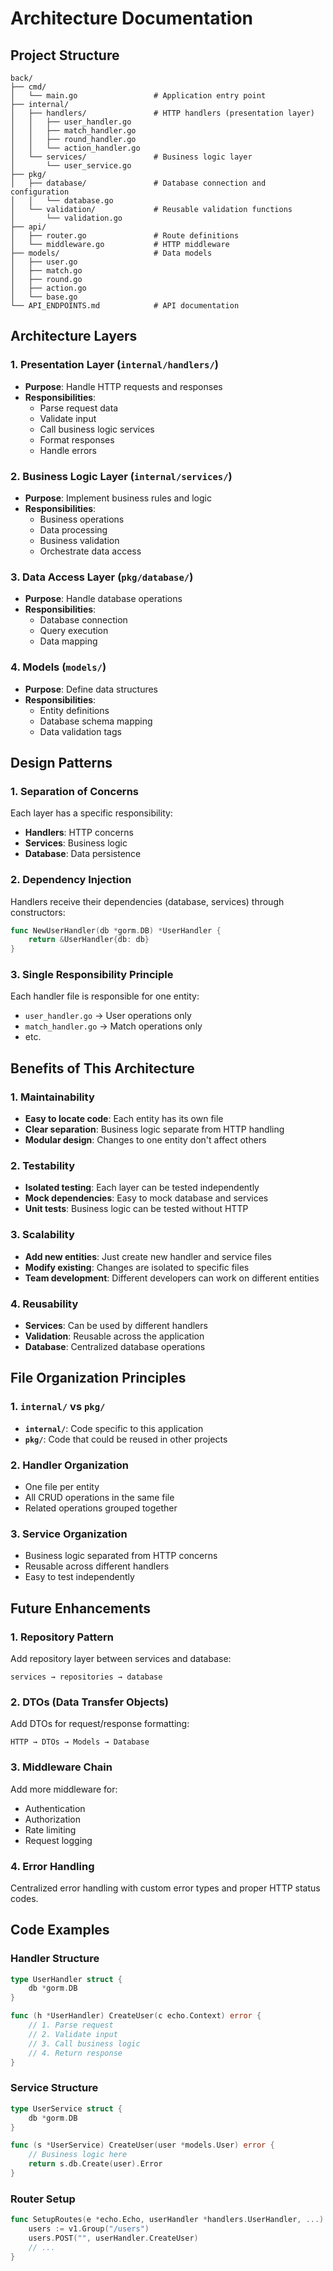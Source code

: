 # Architecture Documentation

## Project Structure

```
back/
├── cmd/
│   └── main.go                 # Application entry point
├── internal/
│   ├── handlers/               # HTTP handlers (presentation layer)
│   │   ├── user_handler.go
│   │   ├── match_handler.go
│   │   ├── round_handler.go
│   │   └── action_handler.go
│   └── services/               # Business logic layer
│       └── user_service.go
├── pkg/
│   ├── database/               # Database connection and configuration
│   │   └── database.go
│   └── validation/             # Reusable validation functions
│       └── validation.go
├── api/
│   ├── router.go               # Route definitions
│   └── middleware.go           # HTTP middleware
├── models/                     # Data models
│   ├── user.go
│   ├── match.go
│   ├── round.go
│   ├── action.go
│   └── base.go
└── API_ENDPOINTS.md            # API documentation
```

## Architecture Layers

### 1. Presentation Layer (`internal/handlers/`)
- **Purpose**: Handle HTTP requests and responses
- **Responsibilities**:
  - Parse request data
  - Validate input
  - Call business logic services
  - Format responses
  - Handle errors

### 2. Business Logic Layer (`internal/services/`)
- **Purpose**: Implement business rules and logic
- **Responsibilities**:
  - Business operations
  - Data processing
  - Business validation
  - Orchestrate data access

### 3. Data Access Layer (`pkg/database/`)
- **Purpose**: Handle database operations
- **Responsibilities**:
  - Database connection
  - Query execution
  - Data mapping

### 4. Models (`models/`)
- **Purpose**: Define data structures
- **Responsibilities**:
  - Entity definitions
  - Database schema mapping
  - Data validation tags

## Design Patterns

### 1. Separation of Concerns
Each layer has a specific responsibility:
- **Handlers**: HTTP concerns
- **Services**: Business logic
- **Database**: Data persistence

### 2. Dependency Injection
Handlers receive their dependencies (database, services) through constructors:
```go
func NewUserHandler(db *gorm.DB) *UserHandler {
    return &UserHandler{db: db}
}
```

### 3. Single Responsibility Principle
Each handler file is responsible for one entity:
- `user_handler.go` → User operations only
- `match_handler.go` → Match operations only
- etc.

## Benefits of This Architecture

### 1. Maintainability
- **Easy to locate code**: Each entity has its own file
- **Clear separation**: Business logic separate from HTTP handling
- **Modular design**: Changes to one entity don't affect others

### 2. Testability
- **Isolated testing**: Each layer can be tested independently
- **Mock dependencies**: Easy to mock database and services
- **Unit tests**: Business logic can be tested without HTTP

### 3. Scalability
- **Add new entities**: Just create new handler and service files
- **Modify existing**: Changes are isolated to specific files
- **Team development**: Different developers can work on different entities

### 4. Reusability
- **Services**: Can be used by different handlers
- **Validation**: Reusable across the application
- **Database**: Centralized database operations

## File Organization Principles

### 1. `internal/` vs `pkg/`
- **`internal/`**: Code specific to this application
- **`pkg/`**: Code that could be reused in other projects

### 2. Handler Organization
- One file per entity
- All CRUD operations in the same file
- Related operations grouped together

### 3. Service Organization
- Business logic separated from HTTP concerns
- Reusable across different handlers
- Easy to test independently

## Future Enhancements

### 1. Repository Pattern
Add repository layer between services and database:
```
services → repositories → database
```

### 2. DTOs (Data Transfer Objects)
Add DTOs for request/response formatting:
```
HTTP → DTOs → Models → Database
```

### 3. Middleware Chain
Add more middleware for:
- Authentication
- Authorization
- Rate limiting
- Request logging

### 4. Error Handling
Centralized error handling with custom error types and proper HTTP status codes.

## Code Examples

### Handler Structure
```go
type UserHandler struct {
    db *gorm.DB
}

func (h *UserHandler) CreateUser(c echo.Context) error {
    // 1. Parse request
    // 2. Validate input
    // 3. Call business logic
    // 4. Return response
}
```

### Service Structure
```go
type UserService struct {
    db *gorm.DB
}

func (s *UserService) CreateUser(user *models.User) error {
    // Business logic here
    return s.db.Create(user).Error
}
```

### Router Setup
```go
func SetupRoutes(e *echo.Echo, userHandler *handlers.UserHandler, ...) {
    users := v1.Group("/users")
    users.POST("", userHandler.CreateUser)
    // ...
}
```

